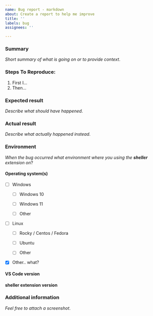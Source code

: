 ```yaml
---
name: Bug report - markdown
about: Create a report to help me improve
title: ''
labels: bug
assignees: ''

---
```


### Summary

_Short summary of what is going on or to provide context_.

### Steps To Reproduce:

1.  First I...
2.  Then...

### Expected result

_Describe what should have happened_.

### Actual result

_Describe what actually happened instead_.

### Environment

_When the bug occurred what environment where you using the **sheller** extension on_?

#### Operating system(s)

 - [ ] Windows
 
    - [ ] Windows 10
    
    - [ ] Windows 11
    
    - [ ] Other
    
 - [ ] Linux
 
    - [ ] Rocky / Centos / Fedora
    
    - [ ] Ubuntu
    
    - [ ] Other

 - [x] Other.. what?
 
#### VS Code version
 
 <!-- In VS Code select "Help" > "About", then click on "Copy" and paste the text here -->
 
#### sheller extension version
 
 <!-- In VS Code select "View" > "Extensions", then type sheller and "Copy" and paste the version number here -->


### Additional information

_Feel free to attach a screenshot_.
